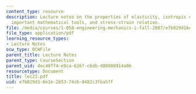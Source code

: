 ```yaml
---
content_type: resource
description: Lecture notes on the properties of elasticity, isotropic elasticity,
  important mathematical tools, and stress-strain relation.
file: /media/courses/1-050-engineering-mechanics-i-fall-2007/e7b029d16e1e2b5374cb8482c3fba57f_lec22.pdf
file_type: application/pdf
learning_resource_types:
- Lecture Notes
ocw_type: OCWFile
parent_title: Lecture Notes
parent_type: CourseSection
parent_uid: dec40ff4-e8ca-636f-c6db-d88880914a96
resourcetype: Document
title: lec22.pdf
uid: e7b029d1-6e1e-2b53-74cb-8482c3fba57f
---
```

